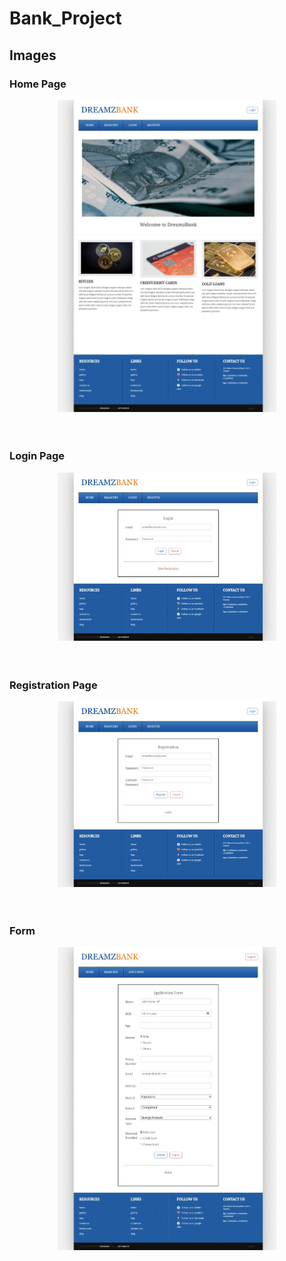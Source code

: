 # Bank_Project

<h2>Images</h2>
<h3>Home Page<p align="center"><img src="images/1.jpeg" width="350" title="hover text"></p></h3><br>
<h3>Login Page<p align="center"><img src="images/2.jpeg" width="350" title="hover text"></p></h3><br>
<h3>Registration Page<p align="center"><img src="images/3.jpeg" width="350" title="hover text"></p></h3><br>
<h3>Form<p align="center"><img src="images/4.jpeg" width="350" title="hover text"></p></h3>
